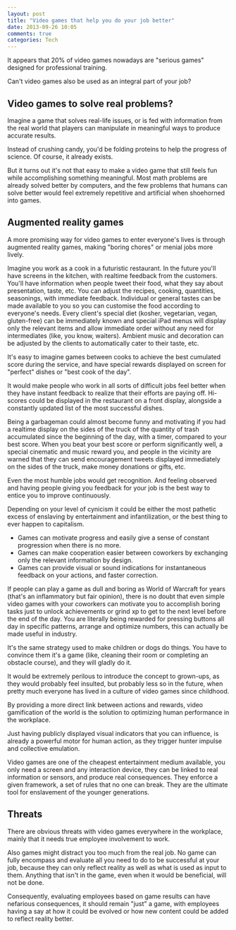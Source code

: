 ```yaml
---
layout: post
title: "Video games that help you do your job better"
date: 2013-09-26 10:05
comments: true
categories: Tech 
---
```


It appears that 20% of video games nowadays are "serious games" designed for professional training. 

Can't video games also be used as an integral part of your job? 

## Video games to solve real problems?

Imagine a game that solves real-life issues, or is fed with information from the real world that players can manipulate in meaningful ways to produce accurate results.

Instead of crushing candy, you'd be folding proteins to help the progress of science. Of course, it already exists.

But it turns out it's not that easy to make a video game that still feels fun while accomplishing something meaningful. Most math problems are already solved better by computers, and the few problems that humans can solve better would feel extremely repetitive and artificial when shoehorned into games.

## Augmented reality games

A more promising way for video games to enter everyone's lives is through augmented reality games, making "boring chores" or menial jobs more lively.

Imagine you work as a cook in a futuristic restaurant. In the future you'll have screens in the kitchen, with realtime feedback from the customers. You'll have information when people tweet their food, what they say about presentation, taste, etc. You can adjust the recipes, cooking, quantities, seasonings, with immediate feedback. Individual or general tastes can be made available to you so you can customise the food according to everyone's needs. Every client's special diet (kosher, vegetarian, vegan, gluten-free) can be immediately known and special iPad menus will display only the relevant items and allow immediate order without any need for intermediates (like, you know, waiters). Ambient music and decoration can be adjusted by the clients to automatically cater to their taste, etc.

It's easy to imagine games between cooks to achieve the best cumulated score during the service, and have special rewards displayed on screen for "perfect" dishes or "best cook of the day".

It would make people who work in all sorts of difficult jobs feel better when they have instant feedback to realize that their efforts are paying off. Hi-scores could be displayed in the restaurant on a front display, alongside a constantly updated list of the most successful dishes.

Being a garbageman could almost become funny and motivating if you had a realtime display on the sides of the truck of the quantity of trash accumulated since the beginning of the day, with a timer, compared to your best score. When you beat your best score or perform significantly well, a special cinematic and music reward you, and people in the vicinity are warned that they can send encouragement tweets displayed immediately on the sides of the truck, make money donations or gifts, etc.

Even the most humble jobs would get recognition. And feeling observed and having people giving you feedback for your job is the best way to entice you to improve continuously.

Depending on your level of cynicism it could be either the most pathetic excess of enslaving by entertainment and infantilization, or the best thing to ever happen to capitalism.

- Games can motivate progress and easily give a sense of constant progression when there is no more.
- Games can make cooperation easier between coworkers by exchanging only the relevant information by design.
- Games can provide visual or sound indications for instantaneous feedback on your actions, and faster correction.

If people can play a game as dull and boring as World of Warcraft for years (that's an inflammatory but fair opinion), there is no doubt that even simple video games with your coworkers can motivate you to accomplish boring tasks just to unlock achievements or grind xp to get to the next level before the end of the day. You are literally being rewarded for pressing buttons all day in specific patterns, arrange and optimize numbers, this can actually be made useful in industry.

It's the same strategy used to make children or dogs do things. You have to convince them it's a game (like, cleaning their room or completing an obstacle course), and they will gladly do it.

It would be extremely perilous to introduce the concept to grown-ups, as they would probably feel insulted, but probably less so in the future, when pretty much everyone has lived in a culture of video games since childhood.

By providing a more direct link between actions and rewards, video gamification of the world is the solution to optimizing human performance in the workplace. 

Just having publicly displayed visual indicators that you can influence, is already a powerful motor for human action, as they trigger hunter impulse and collective emulation. 

Video games are one of the cheapest entertainment medium available, you only need a screen and any interaction device, they can be linked to real information or sensors, and produce real consequences. They enforce a given framework, a set of rules that no one can break. They are the ultimate tool for enslavement of the younger generations.

## Threats

There are obvious threats with video games everywhere in the workplace, mainly that it needs true employee involvement to work.

Also games might distract you too much from the real job. No game can fully encompass and evaluate all you need to do to be successful at your job, because they can only reflect reality as well as what is used as input to them. Anything that isn't in the game, even when it would be beneficial, will not be done.

Consequently, evaluating employees based on game results can have nefarious consequences, it should remain "just" a game, with employees having a say at how it could be evolved or how new content could be added to reflect reality better.


